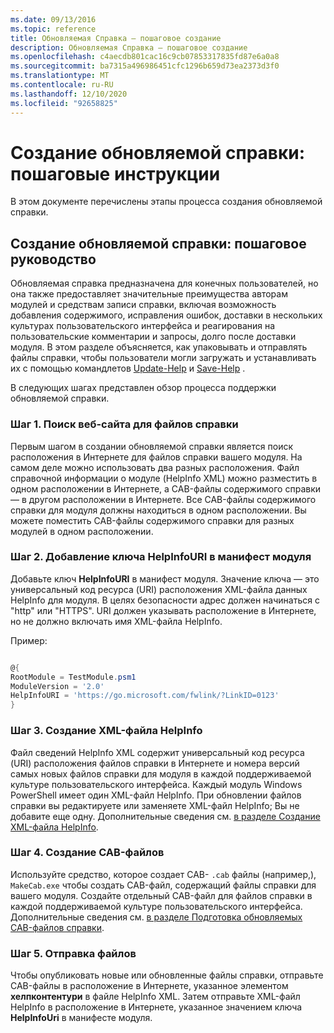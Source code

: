 ```yaml
---
ms.date: 09/13/2016
ms.topic: reference
title: Обновляемая Справка — пошаговое создание
description: Обновляемая Справка — пошаговое создание
ms.openlocfilehash: c4aecdb801cac16c9cb07853317835fd87e6a0a8
ms.sourcegitcommit: ba7315a496986451cfc1296b659d73ea2373d3f0
ms.translationtype: MT
ms.contentlocale: ru-RU
ms.lasthandoff: 12/10/2020
ms.locfileid: "92658825"
---
```

# <a name="updatable-help-authoring-step-by-step"></a>Создание обновляемой справки: пошаговые инструкции

В этом документе перечислены этапы процесса создания обновляемой справки.

## <a name="authoring-updatable-help-step-by-step"></a>Создание обновляемой справки: пошаговое руководство

Обновляемая справка предназначена для конечных пользователей, но она также предоставляет значительные преимущества авторам модулей и средствам записи справки, включая возможность добавления содержимого, исправления ошибок, доставки в нескольких культурах пользовательского интерфейса и реагирования на пользовательские комментарии и запросы, долго после доставки модуля. В этом разделе объясняется, как упаковывать и отправлять файлы справки, чтобы пользователи могли загружать и устанавливать их с помощью командлетов [Update-Help](/powershell/module/Microsoft.PowerShell.Core/Update-Help) и [Save-Help](/powershell/module/Microsoft.PowerShell.Core/Save-Help) .

В следующих шагах представлен обзор процесса поддержки обновляемой справки.

### <a name="step-1-find-an-internet-site-for-your-help-files"></a>Шаг 1. Поиск веб-сайта для файлов справки

Первым шагом в создании обновляемой справки является поиск расположения в Интернете для файлов справки вашего модуля. На самом деле можно использовать два разных расположения. Файл справочной информации о модуле (HelpInfo XML) можно разместить в одном расположении в Интернете, а CAB-файлы содержимого справки — в другом расположении в Интернете. Все CAB-файлы содержимого справки для модуля должны находиться в одном расположении. Вы можете поместить CAB-файлы содержимого справки для разных модулей в одном расположении.

### <a name="step-2-add-a-helpinfouri-key-to-your-module-manifest"></a>Шаг 2. Добавление ключа HelpInfoURI в манифест модуля

Добавьте ключ **HelpInfoURI** в манифест модуля. Значение ключа — это универсальный код ресурса (URI) расположения XML-файла данных HelpInfo для модуля. В целях безопасности адрес должен начинаться с "http" или "HTTPS". URI должен указывать расположение в Интернете, но не должно включать имя XML-файла HelpInfo.

Пример:

```powershell

@{
RootModule = TestModule.psm1
ModuleVersion = '2.0'
HelpInfoURI = 'https://go.microsoft.com/fwlink/?LinkID=0123'
}
```

### <a name="step-3-create-a-helpinfo-xml-file"></a>Шаг 3. Создание XML-файла HelpInfo

Файл сведений HelpInfo XML содержит универсальный код ресурса (URI) расположения файлов справки в Интернете и номера версий самых новых файлов справки для модуля в каждой поддерживаемой культуре пользовательского интерфейса. Каждый модуль Windows PowerShell имеет один XML-файл HelpInfo. При обновлении файлов справки вы редактируете или заменяете XML-файл HelpInfo; Вы не добавите еще одну. Дополнительные сведения см. [в разделе Создание XML-файла HelpInfo](./how-to-create-a-helpinfo-xml-file.md).

### <a name="step-4-create-cab-files"></a>Шаг 4. Создание CAB-файлов

Используйте средство, которое создает CAB- `.cab` файлы (например,), `MakeCab.exe` чтобы создать CAB-файл, содержащий файлы справки для вашего модуля. Создайте отдельный CAB-файл для файлов справки в каждой поддерживаемой культуре пользовательского интерфейса. Дополнительные сведения см. [в разделе Подготовка обновляемых CAB-файлов справки](./how-to-prepare-updatable-help-cab-files.md).

### <a name="step-5-upload-your-files"></a>Шаг 5. Отправка файлов

Чтобы опубликовать новые или обновленные файлы справки, отправьте CAB-файлы в расположение в Интернете, указанное элементом **хелпконтентури** в файле HelpInfo XML. Затем отправьте XML-файл HelpInfo в расположение в Интернете, указанное значением ключа **HelpInfoUri** в манифесте модуля.
